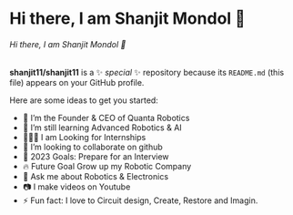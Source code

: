# Hi there, I am Shanjit Mondol 👋
###### Hi there, I am Shanjit Mondol 👋


**shanjit11/shanjit11** is a ✨ _special_ ✨ repository because its `README.md` (this file) appears on your GitHub profile.

Here are some ideas to get you started:

- 🔭 I’m the Founder & CEO of Quanta Robotics
- 🌱 I’m still learning Advanced Robotics & AI
- 👨🏻‍🏫 I am Looking for Internships
- 👯 I’m looking to collaborate on github
- 🥅 2023 Goals: Prepare for an Interview
- 🔥 Future Goal Grow up my Robotic Company
- 💬 Ask me about Robotics & Electronics
- 📷 I make videos on Youtube
- ⚡ Fun fact: I love to Circuit design, Create, Restore and Imagin.

